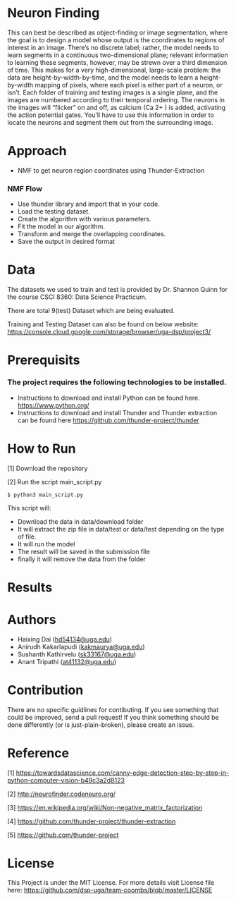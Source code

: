 # Neuron Finding
This can best be described as object-finding or image segmentation, where the goal is to design a model whose output is the coordinates to regions of interest in an image. There’s no discrete label; rather, the model needs to learn segments in a continuous two-dimensional plane; relevant information to learning these segments, however, may be strewn over a third dimension of time. This makes for a very high-dimensional, large-scale problem: the data are height-by-width-by-time, and the model needs to learn a height-by-width mapping of pixels, where each pixel is either part of a neuron, or isn’t. Each folder of training and testing images is a single plane, and the images are numbered according to their temporal ordering. The neurons in the images will “flicker” on and off, as calcium (Ca 2+ ) is added, activating the action potential gates. You’ll have to use this information in order to locate the neurons and segment them out from the surrounding image.

# Approach

* NMF to get neuron region coordinates using Thunder-Extraction

### NMF Flow
* Use thunder library and import that in your code.
* Load the testing dataset.
* Create the algorithm with various parameters.
* Fit the model in our algorithm.
* Transform and merge the overlapping coordinates.
* Save the output in desired format

# Data
The datasets we used to train and test is provided by Dr. Shannon Quinn for the course CSCI 8360: Data Science Practicum.

There are total 9(test) Dataset which are being evaluated.

Training and Testing Dataset can also be found on below website: https://console.cloud.google.com/storage/browser/uga-dsp/project3/

# Prerequisits

### The project requires the following technologies to be installed.

* Instructions to download and install Python can be found here. https://www.python.org/
* Instructions to download and install Thunder and Thunder extraction can be found here https://github.com/thunder-project/thunder


# How to Run
[1] Download the repository 
 
[2] Run the script main_script.py

`$ python3 main_script.py `

This script will:

* Download the data in data/download folder
* It will extract the zip file in data/test or data/test depending on the type of file.
* It will run the model
* The result will be saved in the submission file
* finally it will remove the data from the folder

# Results



# Authors
* Haixing Dai (hd54134@uga.edu)
* Anirudh Kakarlapudi (kakmaurya@uga.edu)
* Sushanth Kathirvelu (sk33167@uga.edu)
* Anant Tripathi (at41132@uga.edu)

# Contribution
There are no specific guidlines for contibuting. If you see something that could be improved, send a pull request! If you think something should be done differently (or is just-plain-broken), please create an issue.

# Reference
[1] https://towardsdatascience.com/canny-edge-detection-step-by-step-in-python-computer-vision-b49c3a2d8123

[2] http://neurofinder.codeneuro.org/

[3] https://en.wikipedia.org/wiki/Non-negative_matrix_factorization

[4] https://github.com/thunder-project/thunder-extraction

[5] https://github.com/thunder-project

# License
This Project is under the MIT License. For more details visit License file here: https://github.com/dsp-uga/team-coombs/blob/master/LICENSE
